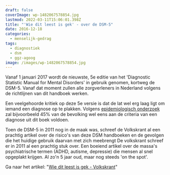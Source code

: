 ```yaml
---
draft: false
coverImage: wp-1482067578854.jpg
lastmod: 2022-03-11T15:06:01.398Z
title: "'Wie dit leest is gek' - over de DSM-5"
date: 2016-12-18
categories:
  - menselijk-gedrag
tags:
  - diagnostiek
  - dsm
  - ggz-agoog
image: /images/wp-1482067578854.jpg
---
```


Vanaf 1 januari 2017 wordt de nieuwste, 5e editie van het 'Diagnostic Statistic Manual for Mental Disorders' in gebruik genomen, kortweg de DSM-5. Vanaf dat moment zullen alle zorgverleners in Nederland volgens de richtlijnen van dit handboek werken.

Een veelgehoorde kritiek op deze 5e versie is dat de lat wel erg laag ligt om iemand een diagnose op te plakken. Volgens [epidemiologisch onderzoek](http://www.ggztotaal.nl/pg-29166-7-89824/pagina/dsm_5.html) zal bijvoorbeeld 45% van de bevolking wel eens aan de criteria van een diagnose uit dit boek voldoen.

Toen de DSM-5 in 2011 nog in de maak was, schreef de Volkskrant al een prachtig artikel over de risico's van deze DSM handboeken en de gevolgen die het huidige gebruik daarvan met zich meebrengt De volkskrant schreef er in 2011 al een prachtig stuk over. Een boeiend artikel over de massa's psychiatrische termen (ADHD, autisme, depressie) die mensen al snel opgeplakt krijgen. Al zo'n 5 jaar oud, maar nog steeds 'on the spot'.

Ga naar het artikel: "[Wie dit leest is gek - Volkskrant](https://12ft.io/proxy?q=https://www.volkskrant.nl/nieuws-achtergrond/wie-dit-leest-is-gek~b9cd8a4f)"
